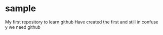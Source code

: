 # sample
My first repository to learn github
Have created the first and still in confuse y we need github
